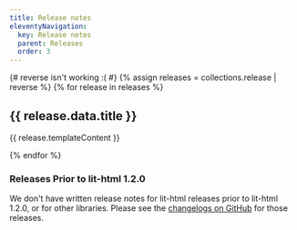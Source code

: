 ```yaml
---
title: Release notes
eleventyNavigation:
  key: Release notes
  parent: Releases
  order: 3
---
```


{# reverse isn't working :( #}
{% assign releases = collections.release | reverse %}
{% for release in releases %}

## {{ release.data.title }}

{{ release.templateContent }}

{% endfor %}

<h3>Releases Prior to lit-html 1.2.0</h3>

We don't have written release notes for lit-html releases prior to lit-html 1.2.0, or for other libraries. Please see the [changelogs on GitHub](https://github.com/Polymer/lit-html) for those releases.
